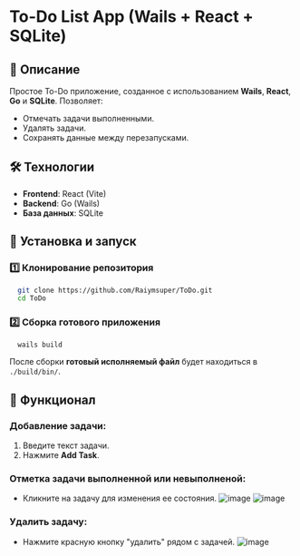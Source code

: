 # To-Do List App (Wails + React + SQLite)

## 📌 Описание
Простое To-Do приложение, созданное с использованием **Wails**, **React**, **Go** и **SQLite**. Позволяет:
- Отмечать задачи выполненными.
- Удалять задачи.
- Сохранять данные между перезапусками.

## 🛠 Технологии
- **Frontend**: React (Vite)
- **Backend**: Go (Wails)
- **База данных**: SQLite

## 🚀 Установка и запуск

### 1️⃣ Клонирование репозитория
```bash
  git clone https://github.com/Raiymsuper/ToDo.git
  cd ToDo
```

### 2️⃣ Сборка готового приложения
```bash
  wails build
```
После сборки **готовый исполняемый файл** будет находиться в `./build/bin/`.

## 🎯 Функционал
### Добавление задачи:
1. Введите текст задачи.
2. Нажмите **Add Task**.

### Отметка задачи выполненной или невыполненой:
- Кликните на задачу для изменения ее состояния.
![image](https://github.com/user-attachments/assets/70dac05d-4a2f-4995-82bf-4a62cc895821)
![image](https://github.com/user-attachments/assets/9f8f812b-bce8-4af2-b0cb-3cf7aea3f319)


### Удалить задачу:
- Нажмите красную кнопку "удалить" рядом с задачей.
![image](https://github.com/user-attachments/assets/5da12fcf-ec5d-4c88-a5ce-2c419d51744b)